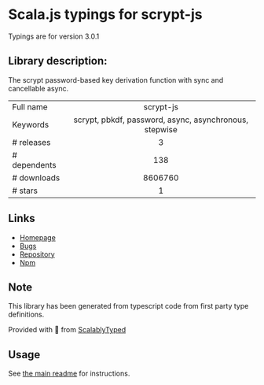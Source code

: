 
# Scala.js typings for scrypt-js

Typings are for version 3.0.1

## Library description:
The scrypt password-based key derivation function with sync and cancellable async.

|                    |                 |
| ------------------ | :-------------: |
| Full name          | scrypt-js |
| Keywords           | scrypt, pbkdf, password, async, asynchronous, stepwise |
| # releases         | 3 |
| # dependents       | 138 |
| # downloads        | 8606760 |
| # stars            | 1 |

## Links
- [Homepage](https://github.com/ricmoo/scrypt-js#readme)
- [Bugs](https://github.com/ricmoo/scrypt-js/issues)
- [Repository](https://github.com/ricmoo/scrypt-js)
- [Npm](https://www.npmjs.com/package/scrypt-js)
    


## Note
This library has been generated from typescript code from first party type definitions.

Provided with :purple_heart: from [ScalablyTyped](https://github.com/oyvindberg/ScalablyTyped)

## Usage
See [the main readme](../../readme.md) for instructions.


